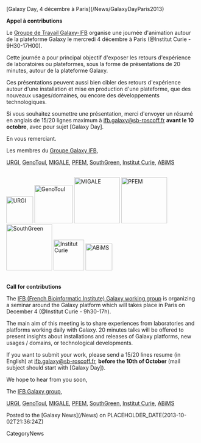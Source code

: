 <div class='newsItemHeader'>[Galaxy Day, 4 décembre à Paris](/News/GalaxyDayParis2013)</div>

**Appel à contributions**

Le [Groupe de Travail Galaxy-IFB](http://www.ifb-galaxy.org/index.html) organise une journée d'animation autour de la plateforme Galaxy le mercredi 4 décembre à Paris (@Institut Curie - 9H30-17H00).

Cette journée a pour principal objectif d'exposer les retours d'expérience de laboratoires ou plateformes, sous la forme de présentations de 20 minutes, autour de la plateforme Galaxy.

Ces présentations peuvent aussi bien cibler des retours d'expérience autour d'une installation et mise en production d'une plateforme, que des nouveaux usages/domaines, ou encore des développements technologiques.

Si vous souhaitez soumettre une présentation, merci d'envoyer un résumé en anglais de 15/20 lignes maximum à ifb.galaxy@sb-roscoff.fr **avant le 10 octobre**, avec pour sujet [Galaxy Day].

En vous remerciant.

Les membres du [Groupe Galaxy IFB](http://www.ifb-galaxy.org/index.html),

[URGI](http://urgi.versailles.inra.fr/), [GenoToul](http://bioinfo.genotoul.fr/), [MIGALE](http://migale.jouy.inra.fr/), [PFEM](http://metabohub.fr/), [SouthGreen](http://southgreen.cirad.fr/), [Institut Curie](http://curie.fr/), [ABiMS](http://abims.sb-roscoff.fr/)

<br />
<div class='center'>
<a href='http://urgi.versailles.inra.fr/'><img src='/URGILogo.png' alt='URGI' width="70" /></a>
<a href='http://bioinfo.genotoul.fr/'><img src='/Images/Logos/GenoToulLogo.png' alt='GenoToul' width="100" /></a>
<a href='http://migale.jouy.inra.fr/'><img src='/Images/Logos/MIGALELogo.png' alt='MIGALE' width="120" /></a>
<a href='http://metabohub.fr/'><img src='/Images/Logos/MetaboHubLogo.jpg' alt='PFEM' width="120" /></a>
<a href='http://southgreen.cirad.fr/'><img src='/Images/Logos/SouthGreenLogo.png' alt='SouthGreen' width="120" /></a>
<a href='http://curie.fr/'><img src='/Images/Logos/CurieLogo.gif' alt='Institut Curie' width="80" /></a>
<a href='http://abims.sb-roscoff.fr/'><img src='/Images/Logos/ABiMSLogo.png' alt='ABiMS' width="70" /></a>
</div>

<br />

**Call for contributions**

The [IFB (French Bioinformatic Institute) Galaxy working group](http://www.ifb-galaxy.org/index.html) is organizing a seminar around the Galaxy platform which will takes place in Paris on December 4 (@Institut Curie - 9h30-17h).

The main aim of this meeting is to share experiences from laboratories and platforms working daily with Galaxy. 20 minutes talks will be offered to present insights about installations and releases of Galaxy platforms, new usages / domains, or technological developments.

If you want to submit your work, please send a 15/20 lines resume (in English) at ifb.galaxy@sb-roscoff.fr, **before the 10th of October** (mail subject should start with [Galaxy Day]).

We hope to hear from you soon,

The [IFB Galaxy group](http://www.ifb-galaxy.org/index.html),

[URGI](http://urgi.versailles.inra.fr/), [GenoToul](http://bioinfo.genotoul.fr/), [MIGALE](http://migale.jouy.inra.fr/), [PFEM](http://metabohub.fr/), [SouthGreen](http://southgreen.cirad.fr/), [Institut Curie](http://curie.fr/), [ABiMS](http://abims.sb-roscoff.fr/)

<div class='newsItemFooter'>Posted to the [Galaxy News](/News) on PLACEHOLDER_DATE(2013-10-02T21:36:24Z)</div>

CategoryNews
